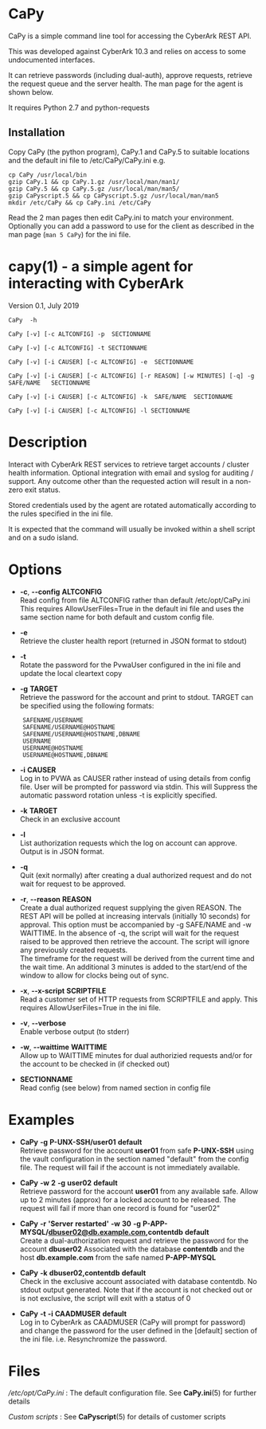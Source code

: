 # CaPy #

CaPy is a simple command line tool for accessing the CyberArk REST API.

This was developed against CyberArk 10.3 and relies on access to some
undocumented interfaces.

It can retrieve passwords (including dual-auth), approve requests, 
retrieve the request queue and the server health. The man page for
the agent is shown below.

It requires Python 2.7 and python-requests

## Installation ##
Copy CaPy (the python program), CaPy.1 and CaPy.5 to suitable locations
and the default ini file to /etc/CaPy/CaPy.ini
e.g. 

    cp CaPy /usr/local/bin
    gzip CaPy.1 && cp CaPy.1.gz /usr/local/man/man1/
    gzip CaPy.5 && cp CaPy.5.gz /usr/local/man/man5/
    gzip CaPyscript.5 && cp CaPyscript.5.gz /usr/local/man/man5
    mkdir /etc/CaPy && cp CaPy.ini /etc/CaPy
   
Read the 2 man pages then edit CaPy.ini to match your environment.
Optionally you can add a password to use for the client as described
in the man page (`man 5 CaPy`) for the ini file.
 
# capy(1) - a simple agent for interacting with CyberArk

Version 0.1, July 2019

```
CaPy  -h

CaPy [-v] [-c ALTCONFIG] -p  SECTIONNAME

CaPy [-v] [-c ALTCONFIG] -t SECTIONNAME

CaPy [-v] [-i CAUSER] [-c ALTCONFIG] -e  SECTIONNAME

CaPy [-v] [-i CAUSER] [-c ALTCONFIG] [-r REASON] [-w MINUTES] [-q] -g  SAFE/NAME   SECTIONNAME

CaPy [-v] [-i CAUSER] [-c ALTCONFIG] -k  SAFE/NAME  SECTIONNAME

CaPy [-v] [-i CAUSER] [-c ALTCONFIG] -l SECTIONNAME
```


# Description

Interact with CyberArk REST services to retrieve target accounts / cluster health information. Optional integration with email and syslog for auditing / support. 
Any outcome other than the requested action will result in a non-zero exit status.

Stored credentials used by the agent are rotated automatically according to the rules specified in the ini file.

It is expected that the command will usually be invoked within a shell script and on a sudo island. 


# Options



* **-c**, **--config** **ALTCONFIG**  
  Read config from file ALTCONFIG rather than default /etc/opt/CaPy.ini   
  This requires AllowUserFiles=True in the default ini file and uses the same section name for both default and custom config file.
  
* **-e**  
  Retrieve the cluster health report (returned in JSON format to stdout)
  
* **-t**  
  Rotate the password for the PvwaUser configured in the ini file and update the local cleartext copy
  
* **-g** **TARGET**  
  Retrieve the password for the account and print to stdout. TARGET can be specified using the following formats:  
```
    SAFENAME/USERNAME
    SAFENAME/USERNAME@HOSTNAME
    SAFENAME/USERNAME@HOSTNAME,DBNAME
    USERNAME
    USERNAME@HOSTNAME
    USERNAME@HOSTNAME,DBNAME
``` 
* **-i** **CAUSER**  
  Log in to PVWA as CAUSER rather instead of using details from config file. User will be prompted for password via stdin. This will
  Suppress the automatic password rotation unless -t is explicitly specified.
  
  
* **-k** **TARGET**  
  Check in an exclusive account
  
* **-l**  
  List authorization requests which the log on account can approve. Output is in JSON format.
  
* **-q**  
  Quit (exit normally) after creating a dual authorized request and do not wait for request to be approved.
  
* **-r**, **--reason** **REASON**  
  Create a dual authorized request supplying the given REASON. The REST API will be polled at increasing intervals (initially 10 seconds) for approval. This option must be accompanied by -g SAFE/NAME and -w WAITTIME. In the absence of -q, the script will wait  for the request raised to be approved then retrieve the account. The script will ignore any previously created requests.  
  The timeframe for the request will be derived from the current time and the wait time. An additional 3 minutes is added to the start/end of the window to allow for clocks being out of sync.
  
* **-x**, **--x-script** **SCRIPTFILE**  
  Read a customer set of HTTP requests from SCRIPTFILE and apply. This requires AllowUserFiles=True in the ini file. 
  
* **-v**, **--verbose**  
  Enable verbose output (to stderr)
  
* **-w**, **--waittime** **WAITTIME**  
  Allow up to WAITTIME minutes for dual authorizied requests and/or for the account to be checked in (if checked out)
  
* **SECTIONNAME**  
  Read config (see below) from named section in config file
  

# Examples


* **CaPy** **-g** **P-UNX-SSH/user01** **default**  
  Retrieve password for the account
  **user01**
  from safe
  **P-UNX-SSH**
  using the vault configuration in the section named "default" from the config file.
  The request will fail if the account is not immediately available.
  
* **CaPy** **-w** **2** **-g** **user02** **default**  
  Retrieve password for the account
  **user01**
  from any available safe. Allow up to 2 minutes (approx) for a locked account to be released. The request will fail if more than one record is found for "user02"
  
* **CaPy** **-r** **'Server** **restarted'** **-w** **30** **-g** **P-APP-MYSQL/dbuser02@db.example.com,contentdb** **default**  
  Create a dual-authorization request and retrieve the password for the account
  **dbuser02**
  Associated with the database
  **contentdb**
  and the host
  **db.example.com**
  from the safe named
  **P-APP-MYSQL**
  
* **CaPy** **-k** **dbuser02,contentdb** **default**  
  Check in the exclusive account associated with database contentdb. No stdout output generated. Note that if the account is not checked out or is not exclusive, the script will
  exit with a status of 0
  
* **CaPy** **-t** **-i** **CAADMUSER** **default**  
  Log in to CyberArk as CAADMUSER (CaPy will prompt for password) and change the password for the user defined in the [default] section of the ini file. i.e. Resynchromize the password.
  

# Files

*/etc/opt/CaPy.ini*
: The default configuration file. See
  **CaPy.ini**(5)
  for further details   


*Custom scripts*
: See
  **CaPyscript**(5)
  for details of customer scripts
